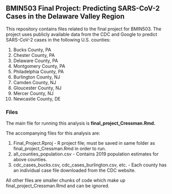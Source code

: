 ## BMIN503 Final Project: Predicting SARS-CoV-2 Cases in the Delaware Valley Region

This repository contains files related to the final project for BMIN503. The project uses publicly available data from the CDC and Google to predict SARS-CoV-2 cases in the following U.S. counties:
1. Bucks County, PA
2. Chester County, PA
3. Delaware County, PA
4. Montgomery County, PA
5. Philadelphia County, PA
6. Burlington County, NJ
7. Camden County, NJ
8. Gloucester County, NJ
9. Mercer County, NJ
10. Newcastle County, DE

### Files
The main file for running this analysis is **final_project_Cressman.Rmd.**

The accompanying files for this analysis are:
1. Final_Project.Rproj - R project file; must be saved in same folder as final_project_Cressman.Rmd in order to run. 
2. all_counties_population.csv - Contains 2019 population estimates for above counties.
3. cdc_cases_bucks.csv, cdc_cases_burlington.csv, etc. - Each county has an individual case file downloaded from the CDC website.

All other files are smaller chunks of code which make up final_project_Cressman.Rmd and can be ignored.
